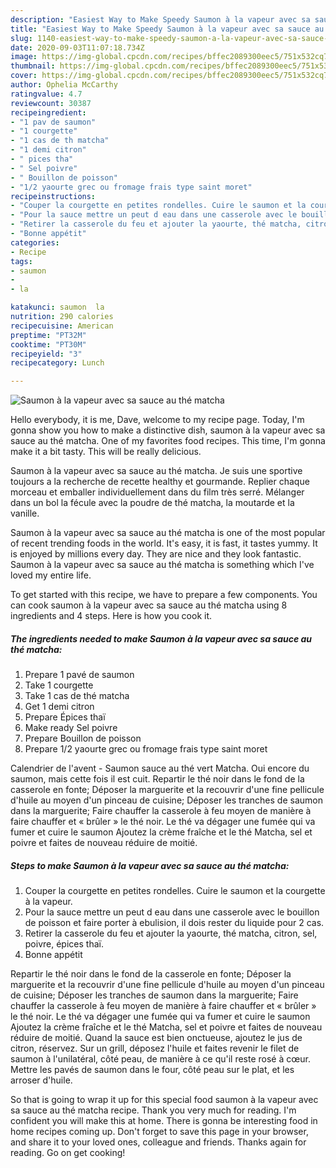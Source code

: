 ```yaml
---
description: "Easiest Way to Make Speedy Saumon à la vapeur avec sa sauce au thé matcha"
title: "Easiest Way to Make Speedy Saumon à la vapeur avec sa sauce au thé matcha"
slug: 1140-easiest-way-to-make-speedy-saumon-a-la-vapeur-avec-sa-sauce-au-the-matcha
date: 2020-09-03T11:07:18.734Z
image: https://img-global.cpcdn.com/recipes/bffec2089300eec5/751x532cq70/saumon-a-la-vapeur-avec-sa-sauce-au-the-matcha-photo-principale-de-la-recette.jpg
thumbnail: https://img-global.cpcdn.com/recipes/bffec2089300eec5/751x532cq70/saumon-a-la-vapeur-avec-sa-sauce-au-the-matcha-photo-principale-de-la-recette.jpg
cover: https://img-global.cpcdn.com/recipes/bffec2089300eec5/751x532cq70/saumon-a-la-vapeur-avec-sa-sauce-au-the-matcha-photo-principale-de-la-recette.jpg
author: Ophelia McCarthy
ratingvalue: 4.7
reviewcount: 30387
recipeingredient:
- "1 pav de saumon"
- "1 courgette"
- "1 cas de th matcha"
- "1 demi citron"
- " pices tha"
- " Sel poivre"
- " Bouillon de poisson"
- "1/2 yaourte grec ou fromage frais type saint moret"
recipeinstructions:
- "Couper la courgette en petites rondelles. Cuire le saumon et la courgette à la vapeur."
- "Pour la sauce mettre un peut d eau dans une casserole avec le bouillon de poisson et faire porter à ebulision, il dois rester du liquide pour 2 cas."
- "Retirer la casserole du feu et ajouter la yaourte, thé matcha, citron, sel, poivre, épices thaï."
- "Bonne appétit"
categories:
- Recipe
tags:
- saumon
- 
- la

katakunci: saumon  la 
nutrition: 290 calories
recipecuisine: American
preptime: "PT32M"
cooktime: "PT30M"
recipeyield: "3"
recipecategory: Lunch

---
```



![Saumon à la vapeur avec sa sauce au thé matcha](https://img-global.cpcdn.com/recipes/bffec2089300eec5/751x532cq70/saumon-a-la-vapeur-avec-sa-sauce-au-the-matcha-photo-principale-de-la-recette.jpg)

Hello everybody, it is me, Dave, welcome to my recipe page. Today, I'm gonna show you how to make a distinctive dish, saumon à la vapeur avec sa sauce au thé matcha. One of my favorites food recipes. This time, I'm gonna make it a bit tasty. This will be really delicious.

Saumon à la vapeur avec sa sauce au thé matcha. Je suis une sportive toujours a la recherche de recette healthy et gourmande. Replier chaque morceau et emballer individuellement dans du film très serré. Mélanger dans un bol la fécule avec la poudre de thé matcha, la moutarde et la vanille.

Saumon à la vapeur avec sa sauce au thé matcha is one of the most popular of recent trending foods in the world. It's easy, it is fast, it tastes yummy. It is enjoyed by millions every day. They are nice and they look fantastic. Saumon à la vapeur avec sa sauce au thé matcha is something which I've loved my entire life.


To get started with this recipe, we have to prepare a few components. You can cook saumon à la vapeur avec sa sauce au thé matcha using 8 ingredients and 4 steps. Here is how you cook it.

<!--inarticleads1-->

##### The ingredients needed to make Saumon à la vapeur avec sa sauce au thé matcha:

1. Prepare 1 pavé de saumon
1. Take 1 courgette
1. Take 1 cas de thé matcha
1. Get 1 demi citron
1. Prepare  Épices thaï
1. Make ready  Sel poivre
1. Prepare  Bouillon de poisson
1. Prepare 1/2 yaourte grec ou fromage frais type saint moret


Calendrier de l&#39;avent - Saumon sauce au thé vert Matcha. Oui encore du saumon, mais cette fois il est cuit. Repartir le thé noir dans le fond de la casserole en fonte; Déposer la marguerite et la recouvrir d&#39;une fine pellicule d&#39;huile au moyen d&#39;un pinceau de cuisine; Déposer les tranches de saumon dans la marguerite; Faire chauffer la casserole à feu moyen de manière à faire chauffer et « brûler » le thé noir. Le thé va dégager une fumée qui va fumer et cuire le saumon Ajoutez la crème fraîche et le thé Matcha, sel et poivre et faites de nouveau réduire de moitié. 

<!--inarticleads2-->

##### Steps to make Saumon à la vapeur avec sa sauce au thé matcha:

1. Couper la courgette en petites rondelles. Cuire le saumon et la courgette à la vapeur.
1. Pour la sauce mettre un peut d eau dans une casserole avec le bouillon de poisson et faire porter à ebulision, il dois rester du liquide pour 2 cas.
1. Retirer la casserole du feu et ajouter la yaourte, thé matcha, citron, sel, poivre, épices thaï.
1. Bonne appétit


Repartir le thé noir dans le fond de la casserole en fonte; Déposer la marguerite et la recouvrir d&#39;une fine pellicule d&#39;huile au moyen d&#39;un pinceau de cuisine; Déposer les tranches de saumon dans la marguerite; Faire chauffer la casserole à feu moyen de manière à faire chauffer et « brûler » le thé noir. Le thé va dégager une fumée qui va fumer et cuire le saumon Ajoutez la crème fraîche et le thé Matcha, sel et poivre et faites de nouveau réduire de moitié. Quand la sauce est bien onctueuse, ajoutez le jus de citron, réservez. Sur un grill, déposez l&#39;huile et faites revenir le filet de saumon à l&#39;unilatéral, côté peau, de manière à ce qu&#39;il reste rosé à cœur. Mettre les pavés de saumon dans le four, côté peau sur le plat, et les arroser d&#39;huile. 

So that is going to wrap it up for this special food saumon à la vapeur avec sa sauce au thé matcha recipe. Thank you very much for reading. I'm confident you will make this at home. There is gonna be interesting food in home recipes coming up. Don't forget to save this page in your browser, and share it to your loved ones, colleague and friends. Thanks again for reading. Go on get cooking!
